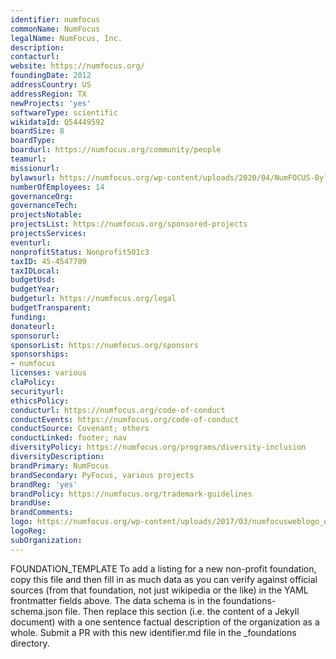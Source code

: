 ```yaml
---
identifier: numfocus
commonName: NumFocus
legalName: NumFocus, Inc.
description:
contacturl:
website: https://numfocus.org/
foundingDate: 2012
addressCountry: US
addressRegion: TX
newProjects: 'yes'
softwareType: scientific
wikidataId: Q54449592
boardSize: 8
boardType:
boardurl: https://numfocus.org/community/people
teamurl:
missionurl:
bylawsurl: https://numfocus.org/wp-content/uploads/2020/04/NumFOCUS-Bylaws-Approved-16-May-2019.pdf
numberOfEmployees: 14
governanceOrg:
governanceTech:
projectsNotable:
projectsList: https://numfocus.org/sponsored-projects
projectsServices:
eventurl:
nonprofitStatus: Nonprofit501c3
taxID: 45-4547709
taxIDLocal:
budgetUsd:
budgetYear:
budgeturl: https://numfocus.org/legal
budgetTransparent:
funding:
donateurl:
sponsorurl:
sponsorList: https://numfocus.org/sponsors
sponsorships:
- numfocus
licenses: various
claPolicy:
securityurl:
ethicsPolicy:
conducturl: https://numfocus.org/code-of-conduct
conductEvents: https://numfocus.org/code-of-conduct
conductSource: Covenant; others
conductLinked: footer; nav
diversityPolicy: https://numfocus.org/programs/diversity-inclusion
diversityDescription:
brandPrimary: NumFocus
brandSecondary: PyFocus, various projects
brandReg: 'yes'
brandPolicy: https://numfocus.org/trademark-guidelines
brandUse:
brandComments:
logo: https://numfocus.org/wp-content/uploads/2017/03/numfocusweblogo_orig-1.png
logoReg:
subOrganization:
---
```


FOUNDATION_TEMPLATE To add a listing for a new non-profit foundation, copy this file and then fill in as much data as you can verify against official sources (from that foundation, not just wikipedia or the like) in the YAML frontmatter fields above.  The data schema is in the foundations-schema.json file.  Then replace this section (i.e. the content of a Jekyll document) with a one sentence factual description of the organization as a whole.  Submit a PR with this new identifier.md file in the _foundations directory.
